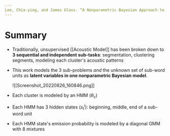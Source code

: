 ```yaml
---
Lee, Chia-ying, and James Glass. “A Nonparametric Bayesian Approach to Acoustic Model Discovery,” 2012, 10.
---
```


# Summary
- Traditionally, unsupervised [[Acoustic Model]] has been broken down to **3 sequential and independent sub-tasks**: segmentation, clustering segments, modeling each cluster's acoustic patterns
- This work models the 3 sub-problems *and* the unknown set of sub-word units as **latent variables in one nonparametric Bayesian model**.

	![[Screenshot_20220826_160846.png]]
- Each cluster is modeled by an HMM ($\theta_c$)
- Each HMM has 3 hidden states ($s_t^i$): beginning, middle, end of a sub-word unit
- Each HMM state's emission probability is modeled by a diagonal GMM with 8 mixtures
